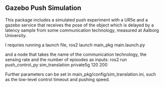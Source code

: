 ## Gazebo Push Simulation

This package includes a simulated push experiment with a UR5e and a gazebo service that receives the pose of the object which is delayed by a latency sample from some communication technology, measured at Aalborg University.

I requries running a launch file,
ros2 launch main_pkg main.launch.py

and a node that takes the name of the communication technology, the sensing rate and the number of episodes as inputs:
ros2 run push_control_py sim_translation private5g 120 200

Further parameters can be set in main_pkg/config/sim_translation.ini, such as the low-level control timeout and pushing speed.
